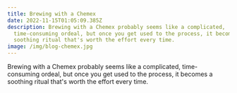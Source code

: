 ```yaml
---
title: Brewing with a Chemex
date: 2022-11-15T01:05:09.385Z
description: Brewing with a Chemex probably seems like a complicated,
  time-consuming ordeal, but once you get used to the process, it becomes a
  soothing ritual that's worth the effort every time.
image: /img/blog-chemex.jpg
---
```

Brewing with a Chemex probably seems like a complicated, time-consuming ordeal, but once you get used to the process, it becomes a soothing ritual that's worth the effort every time.